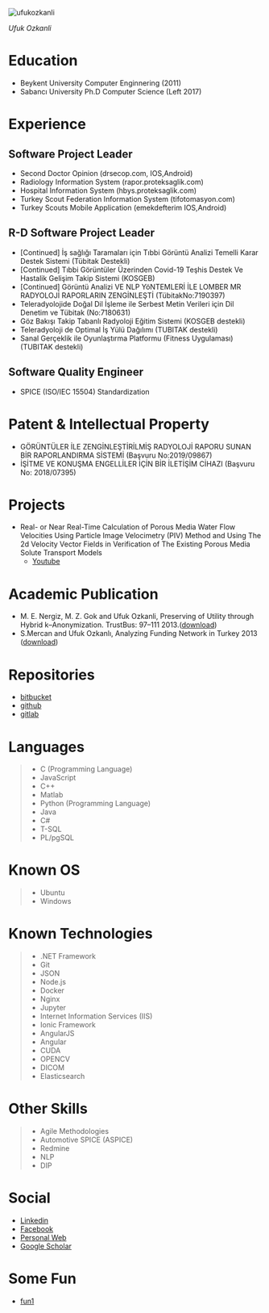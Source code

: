 ![ufukozkanli](https://media-exp1.licdn.com/dms/image/C4D03AQH2te2w7wsnRA/profile-displayphoto-shrink_100_100/0/1631253838304?e=1637798400&v=beta&t=RwnV84mYUh_8UcuDQS39SE0jvt6qcno2BdsixOUp1mg)

*Ufuk Ozkanli*

# Education
* Beykent University Computer Enginnering (2011)
* Sabancı University Ph.D Computer Science (Left 2017)

# Experience

## Software Project Leader

* Second Doctor Opinion (drsecop.com, IOS,Android)
* Radiology Information System (rapor.proteksaglik.com)
* Hospital Information System (hbys.proteksaglik.com)
* Turkey Scout Federation Information System (tifotomasyon.com)
* Turkey Scouts Mobile Application (emekdefterim IOS,Android)


## R-D Software Project Leader

* [Continued] İş sağlığı Taramaları için Tıbbi Görüntü Analizi Temelli Karar Destek Sistemi (Tübitak Destekli)
* [Continued] Tıbbi Görüntüler Üzerinden Covid-19 Teşhis Destek Ve Hastalik Gelişim Takip Sistemi (KOSGEB)
* [Continued] Görüntü Analizi VE NLP YöNTEMLERİ İLE LOMBER MR RADYOLOJİ RAPORLARIN ZENGİNLEŞTİ (TübitakNo:7190397)
* Teleradyolojide Doğal Dil İşleme ile Serbest Metin Verileri için Dil Denetim ve Tübitak (No:7180631)
* Göz Bakışı Takip Tabanlı Radyoloji Eğitim Sistemi (KOSGEB destekli)
* Teleradyoloji de Optimal İş Yülü Dağılımı (TUBITAK destekli)
* Sanal Gerçeklik ile Oyunlaştırma Platformu (Fitness Uygulaması) (TUBITAK destekli)

## Software Quality Engineer
* SPICE (ISO/IEC 15504) Standardization


# Patent & Intellectual Property
* GÖRÜNTÜLER İLE ZENGİNLEŞTİRİLMİŞ RADYOLOJİ RAPORU SUNAN BİR RAPORLANDIRMA SİSTEMİ (Başvuru No:2019/09867)
* İŞİTME VE KONUŞMA ENGELLİLER İÇİN BİR İLETİŞİM CİHAZI (Başvuru No: 2018/07395)

# Projects
* Real- or Near Real-Time Calculation of Porous Media Water Flow Velocities Using Particle Image Velocimetry (PIV) Method and Using The 2d Velocity Vector Fields in Verification of The Existing Porous Media Solute Transport Models
  - [Youtube](https://www.youtube.com/channel/UC1wkGfb-f5-j06Kx5gXV3SQ)

# Academic Publication
* M. E. Nergiz, M. Z. Gok and Ufuk Ozkanli, Preserving of Utility through Hybrid k–Anonymization. TrustBus: 97–111 2013.([download](website/80580097.pdf))
* S.Mercan and Ufuk Ozkanlı, Analyzing Funding Network in Turkey 2013 ([download](website/tubitakfunding.pdf))

# Repositories
* [bitbucket](https://bitbucket.com/ufukozkanli)
* [github](https://github.com/ufukozkanli)
* [gitlab](https://gitlab.com/ufukozkanli) 

# Languages
>  * C (Programming Language)
> * JavaScript
> * C++
> * Matlab
> * Python (Programming Language)
> * Java
> * C#
> * T-SQL
> * PL/pgSQL


# Known OS
> * Ubuntu
> * Windows


# Known Technologies
> * .NET Framework
> * Git
> * JSON
> * Node.js
> * Docker
> * Nginx
> * Jupyter
> * Internet Information Services (IIS)
> * Ionic Framework
> * AngularJS
> * Angular
> * CUDA
> * OPENCV
> * DICOM
> * Elasticsearch

# Other Skills 
> * Agile Methodologies
> * Automotive SPICE (ASPICE)
> * Redmine
> * NLP
> * DIP


# Social
*  [Linkedin](https://www.linkedin.com/in/ufukozkanli)
*  [Facebook](https://www.facebook.com/ufukozkanli)
*  [Personal Web](https://ufukozkanli.com)
*  [Google Scholar](https://scholar.google.com.tr/citations?user=jUl0huoAAAAJ)


# Some Fun
* [fun1](/fun1.md)
